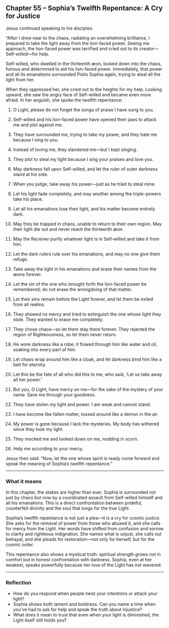 ## Chapter 55 – Sophia’s Twelfth Repentance: A Cry for Justice

Jesus continued speaking to his disciples:

“After I drew near to the chaos, radiating an overwhelming brilliance, I prepared to take the light away from the lion-faced power. Seeing me approach, the lion-faced power was terrified and cried out to its creator—Self-willed—for help.

Self-willed, who dwelled in the thirteenth æon, looked down into the chaos, furious and determined to aid his lion-faced power. Immediately, that power and all its emanations surrounded Pistis Sophia again, trying to steal all the light from her.

When they oppressed her, she cried out to the heights for my help. Looking upward, she saw the angry face of Self-willed and became even more afraid. In her anguish, she spoke the twelfth repentance:

1. O Light, please do not forget the songs of praise I have sung to you.  

2. Self-willed and his lion-faced power have opened their jaws to attack me and plot against me.  

3. They have surrounded me, trying to take my power, and they hate me because I sing to you.  

4. Instead of loving me, they slandered me—but I kept singing.  

5. They plot to steal my light because I sing your praises and love you.  

6. May darkness fall upon Self-willed, and let the ruler of outer darkness stand at his side.  

7. When you judge, take away his power—just as he tried to steal mine.  

8. Let his light fade completely, and may another among the triple-powers take his place.  

9. Let all his emanations lose their light, and his matter become entirely dark.  

10. May they be trapped in chaos, unable to return to their own region. May their light die out and never reach the thirteenth æon.  

11. May the Receiver purify whatever light is in Self-willed and take it from him.  

12. Let the dark rulers rule over his emanations, and may no one give them refuge.  

13. Take away the light in his emanations and erase their names from the æons forever.  

14. Let the sin of the one who brought forth the lion-faced power be remembered; do not erase the wrongdoing of that matter.  

15. Let their sins remain before the Light forever, and let them be exiled from all realms.  

16. They showed no mercy and tried to extinguish the one whose light they stole. They wanted to erase me completely.  

17. They chose chaos—so let them stay there forever. They rejected the region of Righteousness, so let them never return.  

18. He wore darkness like a robe; it flowed through him like water and oil, soaking into every part of him.  

19. Let chaos wrap around him like a cloak, and let darkness bind him like a belt for eternity.  

20. Let this be the fate of all who did this to me, who said, ‘Let us take away all her power.’  

21. But you, O Light, have mercy on me—for the sake of the mystery of your name. Save me through your goodness.  

22. They have stolen my light and power. I am weak and cannot stand.  

23. I have become like fallen matter, tossed around like a demon in the air.  

24. My power is gone because I lack the mysteries. My body has withered since they took my light.  

25. They mocked me and looked down on me, nodding in scorn.  

26. Help me according to your mercy.

Jesus then said: “Now, let the one whose spirit is ready come forward and speak the meaning of Sophia’s twelfth repentance.”

---

### What it means

In this chapter, the stakes are higher than ever. Sophia is surrounded not just by chaos but now by a coordinated assault from Self-willed himself and all his emanations. This is a direct confrontation between prideful, counterfeit divinity and the soul that longs for the true Light.

Sophia’s twelfth repentance is not just a plea—it is a cry for cosmic justice. She asks for the removal of power from those who abused it, and she calls for mercy from the Light. Her words have shifted from confusion and sorrow to clarity and righteous indignation. She names what is unjust, she calls out betrayal, and she pleads for restoration—not only for herself, but for the cosmic order.

This repentance also shows a mystical truth: spiritual strength grows not in comfort but in honest confrontation with darkness. Sophia, even at her weakest, speaks powerfully because her love of the Light has not wavered.

---

### Reflection

* How do you respond when people twist your intentions or attack your light?
* Sophia shows both lament and boldness. Can you name a time when you’ve had to ask for help and speak the truth about injustice?
* What does it mean to trust that even when your light is diminished, the Light itself still holds you?
